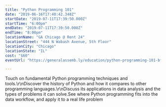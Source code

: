 ```yaml
---
title: "Python Programming 101"
date: "2019-06-16T17:40:42.348Z"
startDate: "2019-07-11T17:39:50.000Z"
startTime: "6:00pm"
endDate: "2019-07-11T17:39:50.000Z"
endTime: "8:00pm"
locationName: "GA Chicago @ Rent 24"
locationStreet: "444 N Wabash Avenue, 5th Floor"
locationCity: "Chicago"
locationState: "IL"
cost: "$60"
eventUrl: "https://generalassemb.ly/education/python-programming-101-bff0bffa-d047-44d2-83c6-ce9f3e93794c/chicago/79726"

---
```


Touch on fundamental Python programming techniques and tools.\r\nDiscover the history of Python and how it compares to other programming languages.\r\nDiscuss its applications in data analysis and the types of problems it can solve.See where Python programming fits into the data workflow, and apply it to a real life problem

